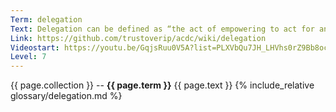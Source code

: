 ```yaml
---
Term: delegation
Text: Delegation can be defined as “the act of empowering to act for another”
Link: https://github.com/trustoverip/acdc/wiki/delegation
Videostart: https://youtu.be/GqjsRuu0V5A?list=PLXVbQu7JH_LHVhs0rZ9Bb8ocyKlPljkaG&t=07m44s
Level: 7
---
```


{{ page.collection }} -- **{{ page.term }}**
   {{ page.text }} 
{% include_relative glossary/delegation.md %}
